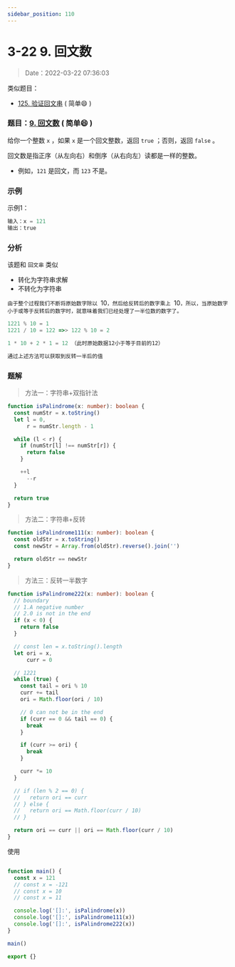 ```yaml
---
sidebar_position: 110
---
```


# 3-22 9. 回文数

> Date：2022-03-22 07:36:03

类似题目：

- [125. 验证回文串](https://leetcode-cn.com/problems/valid-palindrome/)  ( 简单:smile: )

### 题目：[9. 回文数](https://leetcode-cn.com/problems/palindrome-number/) ( 简单:smile: )

给你一个整数 `x` ，如果 `x` 是一个回文整数，返回 `true` ；否则，返回 `false` 。

回文数是指正序（从左向右）和倒序（从右向左）读都是一样的整数。

- 例如，`121` 是回文，而 `123` 不是。

### 示例

示例1：

```ts
输入：x = 121
输出：true
```

### 分析

该题和 `回文串` 类似

- 转化为字符串求解
- 不转化为字符串

​	`由于整个过程我们不断将原始数字除以 `10`，然后给反转后的数字乘上 `10`，所以，当原始数字小于或等于反转后的数字时，就意味着我们已经处理了一半位数的数字了。`

```ts
1221 % 10 = 1
1221 / 10 = 122 =>> 122 % 10 = 2

1 * 10 + 2 * 1 = 12 （此时原始数据12小于等于目前的12）

通过上述方法可以获取到反转一半后的值
```

### 题解

> 方法一：字符串+双指针法

```ts
function isPalindrome(x: number): boolean {
  const numStr = x.toString()
  let l = 0,
      r = numStr.length - 1

  while (l < r) {
    if (numStr[l] !== numStr[r]) {
      return false
    }

    ++l
      --r
  }

  return true
}
```

> 方法二：字符串+反转

```ts
function isPalindrome111(x: number): boolean {
  const oldStr = x.toString()
  const newStr = Array.from(oldStr).reverse().join('')

  return oldStr == newStr
}
```

> 方法三：反转一半数字

```ts
function isPalindrome222(x: number): boolean {
  // boundary
  // 1.A negative number
  // 2.0 is not in the end
  if (x < 0) {
    return false
  }

  // const len = x.toString().length
  let ori = x,
      curr = 0

  // 1221
  while (true) {
    const tail = ori % 10
    curr += tail
    ori = Math.floor(ori / 10)

    // 0 can not be in the end
    if (curr == 0 && tail == 0) {
      break
    }

    if (curr >= ori) {
      break
    }

    curr *= 10
  }

  // if (len % 2 == 0) {
  //   return ori == curr
  // } else {
  //   return ori == Math.floor(curr / 10)
  // }

  return ori == curr || ori == Math.floor(curr / 10)
}
```

使用

```ts

function main() {
  const x = 121
  // const x = -121
  // const x = 10
  // const x = 11

  console.log('[]:', isPalindrome(x))
  console.log('[]:', isPalindrome111(x))
  console.log('[]:', isPalindrome222(x))
}

main()

export {}
```

